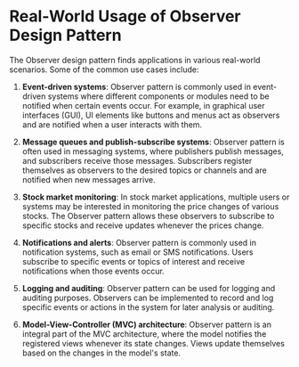 # Real-World Usage of Observer Design Pattern

The Observer design pattern finds applications in various real-world scenarios. Some of the common use cases include:

1. **Event-driven systems**: Observer pattern is commonly used in event-driven systems where different components or modules need to be notified when certain events occur. For example, in graphical user interfaces (GUI), UI elements like buttons and menus act as observers and are notified when a user interacts with them.

2. **Message queues and publish-subscribe systems**: Observer pattern is often used in messaging systems, where publishers publish messages, and subscribers receive those messages. Subscribers register themselves as observers to the desired topics or channels and are notified when new messages arrive.

3. **Stock market monitoring**: In stock market applications, multiple users or systems may be interested in monitoring the price changes of various stocks. The Observer pattern allows these observers to subscribe to specific stocks and receive updates whenever the prices change.

4. **Notifications and alerts**: Observer pattern is commonly used in notification systems, such as email or SMS notifications. Users subscribe to specific events or topics of interest and receive notifications when those events occur.

5. **Logging and auditing**: Observer pattern can be used for logging and auditing purposes. Observers can be implemented to record and log specific events or actions in the system for later analysis or auditing.

6. **Model-View-Controller (MVC) architecture**: Observer pattern is an integral part of the MVC architecture, where the model notifies the registered views whenever its state changes. Views update themselves based on the changes in the model's state.
